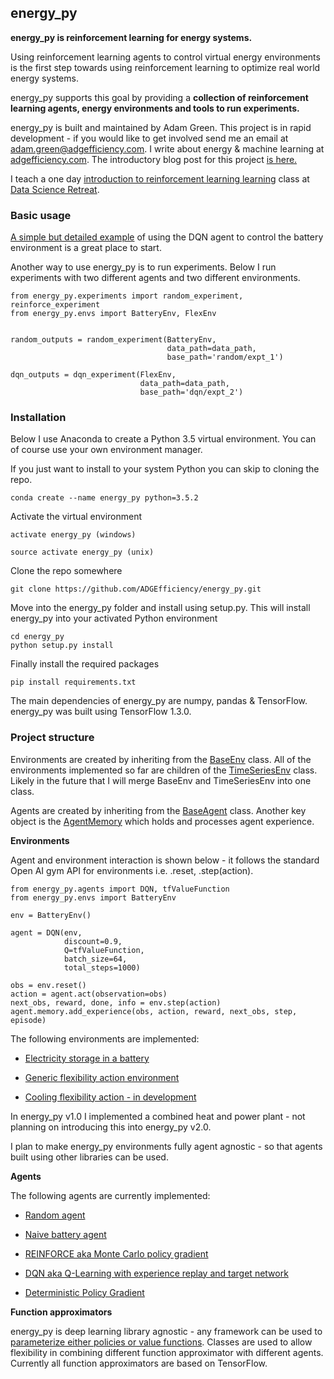 ## energy_py

**energy_py is reinforcement learning for energy systems.**

Using reinforcement learning agents to control virtual energy environments is the first step towards using reinforcement learning to optimize real world energy systems.

energy_py supports this goal by providing a **collection of reinforcement learning agents, energy environments and tools to run experiments.**

energy_py is built and maintained by Adam Green.  This project is in rapid development - if you would like to get involved send me an email at [adam.green@adgefficiency.com](adam.green@adgefficiency.com).  I write about energy & machine learning at [adgefficiency.com](http://adgefficiency.com/).  The introductory blog post for this project [is here.](http://adgefficiency.com/energy_py-reinforcement-learning-for-energy-systems/)

I teach a one day [introduction to reinforcement learning learning](https://github.com/ADGEfficiency/DSR_RL) class at [Data Science Retreat](https://www.datascienceretreat.com/).

### Basic usage

[A simple but detailed example](https://github.com/ADGEfficiency/energy_py/blob/master/notebooks/examples/Q_learning_battery.ipynb) of using the DQN agent to control the battery environment is a great place to start.


Another way to use energy_py is to run experiments.  Below I run experiments with two different agents and two different environments. 

```
from energy_py.experiments import random_experiment, reinforce_experiment
from energy_py.envs import BatteryEnv, FlexEnv


random_outputs = random_experiment(BatteryEnv, 
                                   data_path=data_path,
                                   base_path='random/expt_1')

dqn_outputs = dqn_experiment(FlexEnv,
                             data_path=data_path,
                             base_path='dqn/expt_2')
```

### Installation
Below I use Anaconda to create a Python 3.5 virtual environment.  You can of course use your own environment manager.

If you just want to install to your system Python you can skip to cloning the repo.  
```
conda create --name energy_py python=3.5.2
```
Activate the virtual environment
```
activate energy_py (windows)

source activate energy_py (unix)
```
Clone the repo somewhere
```
git clone https://github.com/ADGEfficiency/energy_py.git
```
Move into the energy_py folder and install using setup.py.  This will install energy_py into your activated Python environment
```
cd energy_py
python setup.py install
```
Finally install the required packages
```
pip install requirements.txt
```
The main dependencies of energy_py are numpy, pandas & TensorFlow.  energy_py was built using TensorFlow 1.3.0.  

### Project structure

Environments are created by inheriting from the [BaseEnv](https://github.com/ADGEfficiency/energy_py/blob/master/energy_py/envs/env_core.py) class.  All of the environments implemented so far are children of the [TimeSeriesEnv](https://github.com/ADGEfficiency/energy_py/blob/master/energy_py/envs/env_ts.py) class.  Likely in the future that I will merge BaseEnv and TimeSeriesEnv into one class.  

Agents are created by inheriting from the [BaseAgent](https://github.com/ADGEfficiency/energy_py/blob/master/energy_py/agents/agent.py) class.  Another key object is the [AgentMemory](https://github.com/ADGEfficiency/energy_py/blob/master/energy_py/agents/memory.py) which holds and processes agent experience.  

**Environments**

Agent and environment interaction is shown below - it follows the standard
Open AI gym API for environments i.e. .reset, .step(action).

```
from energy_py.agents import DQN, tfValueFunction 
from energy_py.envs import BatteryEnv

env = BatteryEnv()

agent = DQN(env,
            discount=0.9,
            Q=tfValueFunction,
            batch_size=64,
            total_steps=1000)

obs = env.reset()
action = agent.act(observation=obs)
next_obs, reward, done, info = env.step(action)
agent.memory.add_experience(obs, action, reward, next_obs, step, episode)

```
The following environments are implemented:

- [Electricity storage in a battery](https://github.com/ADGEfficiency/energy_py/tree/master/energy_py/envs/battery)

- [Generic flexibility action environment](https://github.com/ADGEfficiency/energy_py/tree/master/energy_py/envs/flex)

- [Cooling flexibility action - in development](https://github.com/ADGEfficiency/energy_py/tree/master/energy_py/envs/precool) 

In energy_py v1.0 I implemented a combined heat and power plant - not planning
on introducing this into energy_py v2.0.

I plan to make energy_py environments fully agent agnostic - so that agents built using other libraries can be used.  

**Agents**

The following agents are currently implemented:

- [Random agent](https://github.com/ADGEfficiency/energy_py/blob/master/energy_py/agents/random_agent.py)

- [Naive battery agent](https://github.com/ADGEfficiency/energy_py/blob/master/energy_py/agents/naive/naive_battery.py)

- [REINFORCE aka Monte Carlo policy gradient](https://github.com/ADGEfficiency/energy_py/blob/master/energy_py/agents/policy_based/reinforce.py)

- [DQN aka Q-Learning with experience replay and target network](https://github.com/ADGEfficiency/energy_py/blob/master/energy_py/agents/Q_learning/dqn.py)

- [Deterministic Policy Gradient](https://github.com/ADGEfficiency/energy_py/blob/master/energy_py/agents/Q_learning/dpg.py)

**Function approximators**

energy_py is deep learning library agnostic - any framework can be used to [parameterize either policies or value functions](https://github.com/ADGEfficiency/energy_py/tree/master/energy_py/agents/function_approximators).  Classes are used to allow flexibility in combining different function approximator with different agents.  Currently all function approximators are based on TensorFlow.
